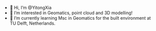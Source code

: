 - 👋 Hi, I’m @YitongXia
- 👀 I’m interested in Geomatics, point cloud and 3D modelling!
- 🌱 I’m currently learning Msc in Geomatics for the built environment at TU Delft, Netherlands.

<!---
YitongXia/YitongXia is a ✨ special ✨ repository because its `README.md` (this file) appears on your GitHub profile.
You can click the Preview link to take a look at your changes.
--->
